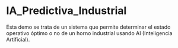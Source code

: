 # IA_Predictiva_Industrial
Esta demo se trata de un sistema que permite determinar el estado operativo óptimo o no de un horno industrial usando AI (Inteligencia Artificial).
